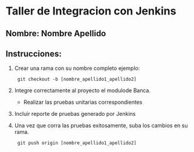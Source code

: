 # Taller de Integracion con Jenkins

## Nombre: Nombre Apellido

## Instrucciones:

1. Crear una rama con su nombre completo ejemplo:

		git checkout -b [nombre_apellido1_apellido2]

2. Integre correctamente al proyecto el modulode Banca.
    - Realizar las pruebas unitarias correspondientes

3. Incluir reporte de pruebas generado por Jenkins

4. Una vez que corra las pruebas exitosamente, suba los cambios en su rama.

		git push origin [nombre_apellido1_apellido2]

